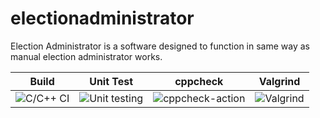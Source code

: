 # electionadministrator
 Election Administrator is a software designed to function in same way as manual election administrator works.

|Build|Unit Test|cppcheck|Valgrind|
|:--:|:--:|:--:|:--:|
|![C/C++ CI](https://github.com/stepin104678/election_administrator/workflows/C/C++%20CI/badge.svg)|![Unit testing](https://github.com/stepin104678/election_administrator/workflows/Unit%20testing/badge.svg)|![cppcheck-action](https://github.com/stepin104678/election_administrator/workflows/cppcheck-action/badge.svg)|![Valgrind](https://github.com/stepin104678/election_administrator/workflows/Valgrind/badge.svg)|

